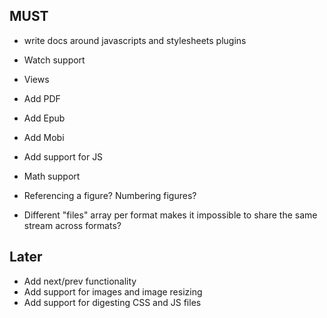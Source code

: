 ## MUST

- write docs around javascripts and stylesheets plugins

- Watch support
- Views
- Add PDF
- Add Epub
- Add Mobi
- Add support for JS
- Math support
- Referencing a figure? Numbering figures?
- Different "files" array per format makes it impossible to share the same stream across formats?

## Later

- Add next/prev functionality
- Add support for images and image resizing
- Add support for digesting CSS and JS files
